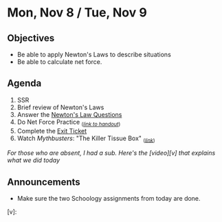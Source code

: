 Mon, Nov 8 / Tue, Nov 9
=====================  
  
Objectives  
------------  
- Be able to apply Newton's Laws to describe situations
- Be able to calculate net force.
  
Agenda    
---------    

1. SSR
2. Brief review of Newton's Laws
3. Answer the [Newton's Law Questions](https://avon.schoology.com/assignment/5437593784/)
4. Do Net Force Practice <sub>(*[link to handout](https://avon.schoology.com/course/5138386942/materials/gp/5439077774)*)</sub>
5. Complete the [Exit Ticket](https://avon.schoology.com/assignment/5437612057/)
6. Watch *Mythbusters*: "The Killer Tissue Box" <sub>(*[link][ktb]*)

*For those who are absent, I had a sub.  Here's the [video][v] that explains what we did today*

Announcements 
 -------------  
- Make sure the two Schoology assignments from today are done.


[v]:

[ktb]: https://avoncsc-my.sharepoint.com/:v:/g/personal/sbzeigler_avon-schools_org/EeeVwlc2muxAnJf5lxK4-hkBnwnRfPg0iuxkRuc22XWPjw?e=4%3aahpZZX&at=9
<!--stackedit_data:
eyJoaXN0b3J5IjpbMjA3ODAxNzI1NCwtMTE0OTkwNDMwOCwtOT
U5NzE2MzY0LC0xNzU1OTc5OTkxLC0xNjA3MzE3MTY3LC0xODYz
MTcyOTc5LDExNzU4Njk1MjIsNTQ2NTcwOTQxLC0xMzY3NTI0Nz
Y2LDE4MzQ2MDg4NTcsMjE0MTY3NDgyMyw3ODQwMTg3Miw1NzY2
OTEwNzMsLTEzNjMyNjc3NjMsLTIxNDY2NTIxMTYsMTQ1NzA5Mz
QyMiwtMjAxMjkwMDM1NSwtMTQ2Njk3NjYsLTk4NjY5Mzc5Nywt
MjAwNDcwNTA5OF19
-->